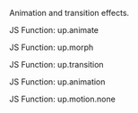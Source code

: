 Animation and transition effects.
  

JS Function: up.animate

JS Function: up.morph

JS Function: up.transition

JS Function: up.animation

JS Function: up.motion.none

